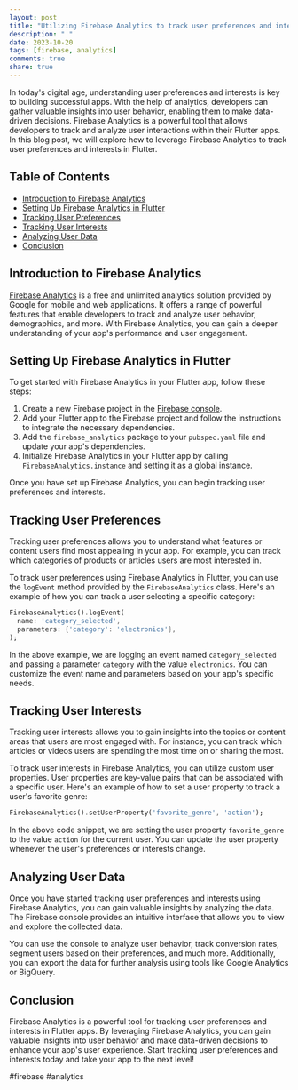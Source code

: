 ```yaml
---
layout: post
title: "Utilizing Firebase Analytics to track user preferences and interests in Flutter"
description: " "
date: 2023-10-20
tags: [firebase, analytics]
comments: true
share: true
---
```


In today's digital age, understanding user preferences and interests is key to building successful apps. With the help of analytics, developers can gather valuable insights into user behavior, enabling them to make data-driven decisions. Firebase Analytics is a powerful tool that allows developers to track and analyze user interactions within their Flutter apps. In this blog post, we will explore how to leverage Firebase Analytics to track user preferences and interests in Flutter.

## Table of Contents
- [Introduction to Firebase Analytics](#introduction-to-firebase-analytics)
- [Setting Up Firebase Analytics in Flutter](#setting-up-firebase-analytics-in-flutter)
- [Tracking User Preferences](#tracking-user-preferences)
- [Tracking User Interests](#tracking-user-interests)
- [Analyzing User Data](#analyzing-user-data)
- [Conclusion](#conclusion)

## Introduction to Firebase Analytics
[Firebase Analytics](https://firebase.google.com/docs/analytics) is a free and unlimited analytics solution provided by Google for mobile and web applications. It offers a range of powerful features that enable developers to track and analyze user behavior, demographics, and more. With Firebase Analytics, you can gain a deeper understanding of your app's performance and user engagement.

## Setting Up Firebase Analytics in Flutter
To get started with Firebase Analytics in your Flutter app, follow these steps:

1. Create a new Firebase project in the [Firebase console](https://console.firebase.google.com/).
2. Add your Flutter app to the Firebase project and follow the instructions to integrate the necessary dependencies.
3. Add the `firebase_analytics` package to your `pubspec.yaml` file and update your app's dependencies.
4. Initialize Firebase Analytics in your Flutter app by calling `FirebaseAnalytics.instance` and setting it as a global instance.

Once you have set up Firebase Analytics, you can begin tracking user preferences and interests.

## Tracking User Preferences
Tracking user preferences allows you to understand what features or content users find most appealing in your app. For example, you can track which categories of products or articles users are most interested in.

To track user preferences using Firebase Analytics in Flutter, you can use the `logEvent` method provided by the `FirebaseAnalytics` class. Here's an example of how you can track a user selecting a specific category:

```dart
FirebaseAnalytics().logEvent(
  name: 'category_selected',
  parameters: {'category': 'electronics'},
);
```

In the above example, we are logging an event named `category_selected` and passing a parameter `category` with the value `electronics`. You can customize the event name and parameters based on your app's specific needs.

## Tracking User Interests
Tracking user interests allows you to gain insights into the topics or content areas that users are most engaged with. For instance, you can track which articles or videos users are spending the most time on or sharing the most.

To track user interests in Firebase Analytics, you can utilize custom user properties. User properties are key-value pairs that can be associated with a specific user. Here's an example of how to set a user property to track a user's favorite genre:

```dart
FirebaseAnalytics().setUserProperty('favorite_genre', 'action');
```

In the above code snippet, we are setting the user property `favorite_genre` to the value `action` for the current user. You can update the user property whenever the user's preferences or interests change.

## Analyzing User Data
Once you have started tracking user preferences and interests using Firebase Analytics, you can gain valuable insights by analyzing the data. The Firebase console provides an intuitive interface that allows you to view and explore the collected data.

You can use the console to analyze user behavior, track conversion rates, segment users based on their preferences, and much more. Additionally, you can export the data for further analysis using tools like Google Analytics or BigQuery.

## Conclusion
Firebase Analytics is a powerful tool for tracking user preferences and interests in Flutter apps. By leveraging Firebase Analytics, you can gain valuable insights into user behavior and make data-driven decisions to enhance your app's user experience. Start tracking user preferences and interests today and take your app to the next level!

#firebase #analytics